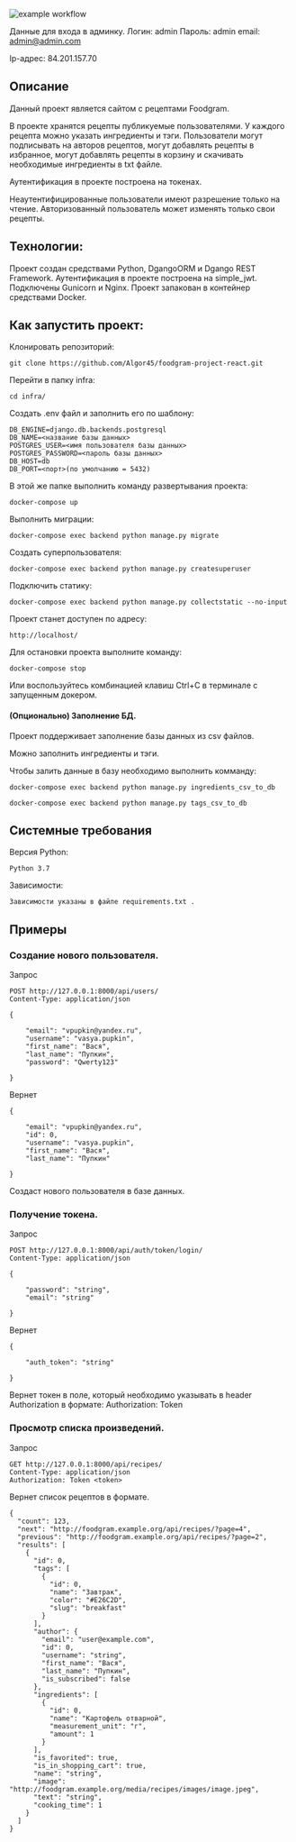 ![example workflow](https://github.com/Algor45/foodgram-project-react/actions/workflows/foodgram_workflow.yml/badge.svg)


Данные для входа в админку.
Логин: admin
Пароль: admin
email: admin@admin.com

Ip-адрес: 84.201.157.70


## Описание
Данный проект является сайтом с рецептами Foodgram.

В проекте хранятся рецепты публикуемые пользователями. У каждого рецепта можно указать ингредиенты и тэги.
Пользователи могут подписывать на авторов рецептов, могут добавлять рецепты в избранное, могут добавлять рецепты в корзину и скачивать необходимые ингредиенты в txt файле.

Аутентификация в проекте построена на токенах.

Неаутентифицированные пользователи имеют разрешение только на чтение.
Авторизованный пользователь может изменять только свои рецепты.


## Технологии:
Проект создан средствами Python, DgangoORM и Dgango REST Framework.
Аутентификация в проекте построена на simple_jwt.
Подключены Gunicorn и Nginx.
Проект запакован в контейнер средствами Docker.


## Как запустить проект:

Клонировать репозиторий:

```
git clone https://github.com/Algor45/foodgram-project-react.git
```

Перейти в папку infra:

```
cd infra/
```

Создать .env файл и заполнить его по шаблону:

```
DB_ENGINE=django.db.backends.postgresql
DB_NAME=<название базы данных>
POSTGRES_USER=<имя пользователя базы данных>
POSTGRES_PASSWORD=<пароль базы данных>
DB_HOST=db
DB_PORT=<порт>(по умолчанию = 5432)
```

В этой же папке выполнить команду развертывания проекта:

```
docker-compose up
```

Выполнить миграции:
```
docker-compose exec backend python manage.py migrate
```

Создать суперпользователя:

```
docker-compose exec backend python manage.py createsuperuser
```

Подключить статику:
```
docker-compose exec backend python manage.py collectstatic --no-input
```


Проект станет доступен по адресу:

```
http://localhost/
```

Для остановки проекта выполните команду:

```
docker-compose stop
```
Или воспользуйтесь комбинацией клавиш Ctrl+C в терминале с запущенным докером.


#### (Опционально) Заполнение БД.
Проект поддерживает заполнение базы данных из csv файлов.

Можно заполнить ингредиенты и тэги.

Чтобы залить данные в базу необходимо выполнить комманду:

```
docker-compose exec backend python manage.py ingredients_csv_to_db

docker-compose exec backend python manage.py tags_csv_to_db
```


## Системные требования

Версия Python:

```
Python 3.7
```

Зависимости:

```
Зависимости указаны в файле requirements.txt .
```


## Примеры
### Создание нового пользователя.


Запрос
```
POST http://127.0.0.1:8000/api/users/
Content-Type: application/json

{

    "email": "vpupkin@yandex.ru",
    "username": "vasya.pupkin",
    "first_name": "Вася",
    "last_name": "Пупкин",
    "password": "Qwerty123"

}
```

Вернет
```
{

    "email": "vpupkin@yandex.ru",
    "id": 0,
    "username": "vasya.pupkin",
    "first_name": "Вася",
    "last_name": "Пупкин"

}
```
Создаст нового пользователя в базе данных.

### Получение токена.

Запрос
```
POST http://127.0.0.1:8000/api/auth/token/login/
Content-Type: application/json

{

    "password": "string",
    "email": "string"

}
```

Вернет
```
{

    "auth_token": "string"

}
```

Вернет токен в поле, который необходимо указывать в header Authorization в формате:
Authorization: Token <token>

### Просмотр списка произведений.

Запрос
```
GET http://127.0.0.1:8000/api/recipes/
Content-Type: application/json
Authorization: Token <token>

```

Вернет список рецептов в формате.

```
{
  "count": 123,
  "next": "http://foodgram.example.org/api/recipes/?page=4",
  "previous": "http://foodgram.example.org/api/recipes/?page=2",
  "results": [
    {
      "id": 0,
      "tags": [
        {
          "id": 0,
          "name": "Завтрак",
          "color": "#E26C2D",
          "slug": "breakfast"
        }
      ],
      "author": {
        "email": "user@example.com",
        "id": 0,
        "username": "string",
        "first_name": "Вася",
        "last_name": "Пупкин",
        "is_subscribed": false
      },
      "ingredients": [
        {
          "id": 0,
          "name": "Картофель отварной",
          "measurement_unit": "г",
          "amount": 1
        }
      ],
      "is_favorited": true,
      "is_in_shopping_cart": true,
      "name": "string",
      "image": "http://foodgram.example.org/media/recipes/images/image.jpeg",
      "text": "string",
      "cooking_time": 1
    }
  ]
}
```
